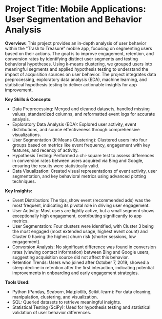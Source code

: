 # Project Title: Mobile Applications: User Segmentation and Behavior Analysis

**Overview:** This project provides an in-depth analysis of user behavior within the "Trash to Treasure" mobile app, focusing on segmenting users based on their actions. The goal is to improve engagement, retention, and conversion rates by identifying distinct user segments and testing behavioral hypotheses. Using k-means clustering, we grouped users into meaningful segments and applied hypothesis testing to understand the impact of acquisition sources on user behavior. The project integrates data preprocessing, exploratory data analysis (EDA), machine learning, and statistical hypothesis testing to deliver actionable insights for app improvement.

**Key Skills & Concepts:**

* Data Preprocessing: Merged and cleaned datasets, handled missing values, standardized columns, and reformatted event logs for accurate analysis.
* Exploratory Data Analysis (EDA): Explored user activity, event distributions, and source effectiveness through comprehensive visualizations.
* User Segmentation (K-Means Clustering): Clustered users into four groups based on metrics like event frequency, engagement with key features, and recency of activity.
* Hypothesis Testing: Performed a chi-square test to assess differences in conversion rates between users acquired via Bing and Google, ensuring the results were statistically valid.
* Data Visualization: Created visual representations of event activity, user segmentation, and key behavioral metrics using advanced plotting techniques.

**Key Insights:**

* Event Distribution: The tips_show event (recommended ads) was the most frequent, indicating its pivotal role in driving user engagement.
* User Activity: Most users are lightly active, but a small segment shows exceptionally high engagement, contributing significantly to app metrics.
* User Segmentation: Four clusters were identified, with Cluster 3 being the most engaged (most extended usage, highest event count) and Cluster 0 having the highest churn risk (shorter sessions, low engagement).
* Conversion Analysis: No significant difference was found in conversion rates (viewing contact information) between Bing and Google users, suggesting acquisition source did not affect this behavior.
* Retention Trends: Users who joined after October 7, 2019, showed a steep decline in retention after the first interaction, indicating potential improvements in onboarding and early engagement strategies.

**Tools Used:**

* Python (Pandas, Seaborn, Matplotlib, Scikit-learn): For data cleaning, manipulation, clustering, and visualization.
* SQL: Queried datasets to retrieve meaningful insights.
* Statistical Testing (SciPy): Used for hypothesis testing and statistical validation of user behavior differences.
